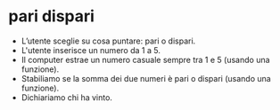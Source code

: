 # pari dispari
- L’utente sceglie su cosa puntare: pari o dispari.
- L'utente inserisce un numero da 1 a 5.
- Il computer estrae un numero casuale sempre tra 1 e 5 (usando una funzione).
- Stabiliamo se la somma dei due numeri è pari o dispari (usando una funzione).
- Dichiariamo chi ha vinto.